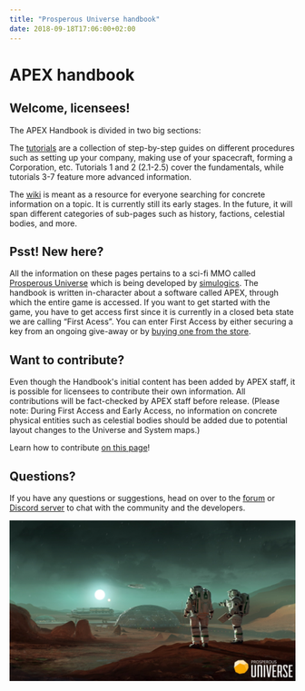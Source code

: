 ```yaml
---
title: "Prosperous Universe handbook"
date: 2018-09-18T17:06:00+02:00
---
```


# APEX handbook

## Welcome, licensees!

The APEX Handbook is divided in two big sections:

The [tutorials](tutorials) are a collection of step-by-step guides on different procedures such as setting up your company, making use of your spacecraft, forming a Corporation, etc. Tutorials 1 and 2 (2.1-2.5) cover the fundamentals, while tutorials 3-7 feature more advanced information.

The [wiki](wiki) is meant as a resource for everyone searching for concrete information on a topic. It is currently still its early stages. In the future, it will span different categories of sub-pages such as history, factions, celestial bodies, and more.

## Psst! New here?

All the information on these pages pertains to a sci-fi MMO called [Prosperous Universe](https://prosperousuniverse.com/) which is being developed by [simulogics](https://simulogics.net/). The handbook is written in-character about a software called APEX, through which the entire game is accessed. If you want to get started with the game, you have to get access first since it is currently in a closed beta state we are calling “First Acess”. You can enter First Access by either securing a key from an ongoing give-away or by [buying one from the store](https://hub.prosperousuniverse.com/license/purchase).

## Want to contribute?

Even though the Handbook's initial content has been added by APEX staff, it is possible for licensees to contribute their own information. All contributions will be fact-checked by APEX staff before release. (Please note: During First Access and Early Access, no information on concrete physical entities such as celestial bodies should be added due to potential layout changes to the Universe and System maps.)

Learn how to contribute [on this page](https://github.com/simulogics/prosperousuniverse-docs#contribute-by-editing-the-wiki-on-your-own-machine)!

## Questions?

If you have any questions or suggestions, head on over to the [forum](https://com.prosperousuniverse.com/) or [Discord server](https://discordapp.com/invite/G7gj7PT) to chat with the community and the developers.

![Explorers artwork](explorers-artwork.jpg)